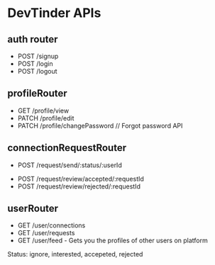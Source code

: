 # DevTinder APIs


## auth router
- POST /signup
- POST /login
- POST /logout

## profileRouter
- GET /profile/view
- PATCH /profile/edit
- PATCH /profile/changePassword // Forgot password API
## connectionRequestRouter
- POST /request/send/:status/:userId
<!-- - POST /request/send/ignored/:userId -->
- POST /request/review/accepted/:requestId
- POST /request/review/rejected/:requestId
## userRouter
- GET /user/connections
- GET /user/requests
- GET /user/feed - Gets you the profiles of other users on platform


Status: ignore, interested, accepeted, rejected

